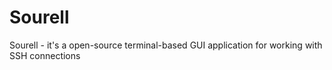 # Sourell
Sourell - it's a open-source terminal-based GUI application for working with SSH connections
